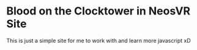 # Blood on the Clocktower in NeosVR Site
This is just a simple site for me to work with and learn more javascript xD